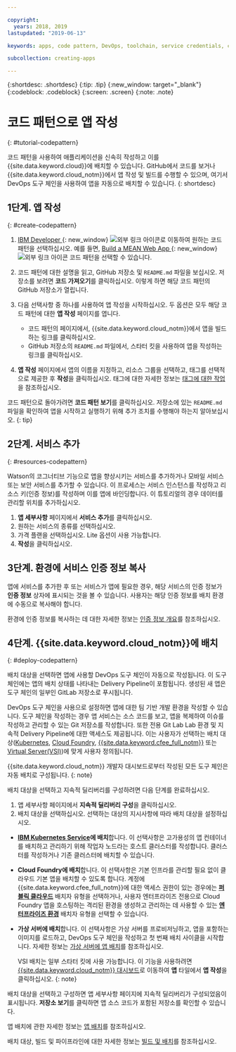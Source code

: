 ```yaml
---

copyright:
  years: 2018, 2019
lastupdated: "2019-06-13"

keywords: apps, code pattern, DevOps, toolchain, service credentials, create app code pattern, app pattern

subcollection: creating-apps

---
```


{:shortdesc: .shortdesc}
{:tip: .tip}
{:new_window: target="_blank"}
{:codeblock: .codeblock}
{:screen: .screen}
{:note: .note}

# 코드 패턴으로 앱 작성
{: #tutorial-codepattern}

코드 패턴을 사용하여 애플리케이션을 신속히 작성하고 이를 {{site.data.keyword.cloud}}에 배치할 수 있습니다. GitHub에서 코드를 보거나 {{site.data.keyword.cloud_notm}}에서 앱 작성 및 빌드를 수행할 수 있으며, 여기서 DevOps 도구 체인을 사용하여 앱을 자동으로 배치할 수 있습니다.
{: shortdesc}

## 1단계. 앱 작성
{: #create-codepattern}

1. [IBM Developer ](https://developer.ibm.com/patterns/){: new_window} ![외부 링크 아이콘](../../icons/launch-glyph.svg "외부 링크 아이콘")로 이동하여 원하는 코드 패턴을 선택하십시오. 예를 들면, [Build a MEAN Web App ](https://developer.ibm.com/patterns/build-a-mean-web-app/){: new_window} ![외부 링크 아이콘](../../icons/launch-glyph.svg "외부 링크 아이콘") 코드 패턴을 선택할 수 있습니다.

2. 코드 패턴에 대한 설명을 읽고, GitHub 저장소 및 `README.md` 파일을 보십시오. 저장소를 보려면 **코드 가져오기**를 클릭하십시오. 이렇게 하면 해당 코드 패턴의 GitHub 저장소가 열립니다.

3. 다음 선택사항 중 하나를 사용하여 앱 작성을 시작하십시오. 두 옵션은 모두 해당 코드 패턴에 대한 **앱 작성** 페이지를 엽니다.
    * 코드 패턴의 페이지에서, {{site.data.keyword.cloud_notm}}에서 앱을 빌드하는 링크를 클릭하십시오. 
    * GitHub 저장소의 `README.md` 파일에서, 스타터 킷을 사용하여 앱을 작성하는 링크를 클릭하십시오. 

4. **앱 작성** 페이지에서 앱의 이름을 지정하고, 리소스 그룹을 선택하고, 태그를 선택적으로 제공한 후 **작성**을 클릭하십시오. 태그에 대한 자세한 정보는 [태그에 대한 작업](/docs/resources?topic=resources-tag)을 참조하십시오.

  코드 패턴으로 돌아가려면 **코드 패턴 보기**를 클릭하십시오. 저장소에 있는 `README.md` 파일을 확인하여 앱을 시작하고 실행하기 위해 추가 조치를 수행해야 하는지 알아보십시오.
  {: tip}

## 2단계. 서비스 추가
{: #resources-codepattern}

Watson의 코그너티브 기능으로 앱을 향상시키는 서비스를 추가하거나 모바일 서비스 또는 보안 서비스를 추가할 수 있습니다. 이 프로세스는 서비스 인스턴스를 작성하고 리소스 키(인증 정보)를 작성하며 이를 앱에 바인딩합니다. 이 튜토리얼의 경우 데이터를 관리할 위치를 추가하십시오.

1. **앱 세부사항** 페이지에서 **서비스 추가**를 클릭하십시오.
2. 원하는 서비스의 종류를 선택하십시오. 
3. 가격 플랜을 선택하십시오. Lite 옵션이 사용 가능합니다.
4. **작성**을 클릭하십시오.

## 3단계. 환경에 서비스 인증 정보 복사

앱에 서비스를 추가한 후 또는 서비스가 앱에 필요한 경우, 해당 서비스의 인증 정보가 **인증 정보** 상자에 표시되는 것을 볼 수 있습니다. 사용자는 해당 인증 정보를 배치 환경에 수동으로 복사해야 합니다.

환경에 인증 정보를 복사하는 데 대한 자세한 정보는 [인증 정보 개요](/docs/apps?topic=creating-apps-credentials_overview#credentials_overview)를 참조하십시오.

## 4단계. {{site.data.keyword.cloud_notm}}에 배치
{: #deploy-codepattern}

배치 대상을 선택하면 앱에 사용할 DevOps 도구 체인이 자동으로 작성됩니다. 이 도구 체인에는 앱의 배치 상태를 나타내는 Delivery Pipeline이 포함됩니다. 생성된 새 앱은 도구 체인의 일부인 GitLab 저장소로 푸시됩니다.

DevOps 도구 체인을 사용으로 설정하면 앱에 대한 팀 기반 개발 환경을 작성할 수 있습니다. 도구 체인을 작성하는 경우 앱 서비스는 소스 코드를 보고, 앱을 복제하여 이슈를 작성하고 관리할 수 있는 Git 저장소를 작성합니다. 또한 전용 Git Lab Lab 환경 및 지속적 Delivery Pipeline에 대한 액세스도 제공됩니다. 이는 사용자가 선택하는 배치 대상([Kubernetes](/docs/containers?topic=containers-getting-started), [Cloud Foundry](/docs/cloud-foundry-public?topic=cloud-foundry-public-about-cf), [{{site.data.keyword.cfee_full_notm}}](/docs/cloud-foundry?topic=cloud-foundry-about) 또는 [Virtual Server(VSI)](/docs/vsi?topic=virtual-servers-getting-started-tutorial))에 맞게 사용자 정의됩니다.

{{site.data.keyword.cloud_notm}} 개발자 대시보드로부터 작성된 모든 도구 체인은 자동 배치로 구성됩니다.
{: note}

배치 대상을 선택하고 지속적 딜리버리를 구성하려면 다음 단계를 완료하십시오.

1. 앱 세부사항 페이지에서 **지속적 딜리버리 구성**을 클릭하십시오.
2. 배치 대상을 선택하십시오. 선택하는 대상의 지시사항에 따라 배치 대상을 설정하십시오.
  * **[IBM Kubernetes Service](/docs/containers?topic=containers-app)에 배치**합니다. 이 선택사항은 고가용성의 앱 컨테이너를 배치하고 관리하기 위해 작업자 노드라는 호스트 클러스터를 작성합니다. 클러스터를 작성하거나 기존 클러스터에 배치할 수 있습니다.
  * **Cloud Foundry에 배치**합니다. 이 선택사항은 기본 인프라를 관리할 필요 없이 클라우드 기본 앱을 배치할 수 있도록 합니다. 계정에 {{site.data.keyword.cfee_full_notm}}에 대한 액세스 권한이 있는 경우에는 **[퍼블릭 클라우드](/docs/cloud-foundry-public?topic=cloud-foundry-public-deployingapps)** 배치자 유형을 선택하거나, 사용자 엔터프라이즈 전용으로 Cloud Foundry 앱을 호스팅하는 격리된 환경을 생성하고 관리하는 데 사용할 수 있는 **[엔터프라이즈 환경](/docs/cloud-foundry?topic=cloud-foundry-deploy_apps)** 배치자 유형을 선택할 수 있습니다.
  * **가상 서버에 배치**합니다. 이 선택사항은 가상 서버를 프로비저닝하고, 앱을 포함하는 이미지를 로드하고, DevOps 도구 체인을 작성하고 첫 번째 배치 사이클을 시작합니다. 자세한 정보는 [가상 서버에 앱 배치](/docs/vsi?topic=virtual-servers-deploying-to-a-virtual-server)를 참조하십시오.

    VSI 배치는 일부 스타터 킷에 사용 가능합니다. 이 기능을 사용하려면 [{{site.data.keyword.cloud_notm}} 대시보드](https://{DomainName})로 이동하여 **앱** 타일에서 **앱 작성**을 클릭하십시오.
    {: note}

배치 대상을 선택하고 구성하면 앱 세부사항 페이지에 지속적 딜리버리가 구성되었음이 표시됩니다. **저장소 보기**를 클릭하면 앱 소스 코드가 포함된 저장소를 확인할 수 있습니다.

앱 배치에 관한 자세한 정보는 [앱 배치](/docs/apps?topic=creating-apps-deploying-apps)를 참조하십시오.

배치 대상, 빌드 및 파이프라인에 대한 자세한 정보는 [빌드 및 배치](/docs/services/ContinuousDelivery?topic=ContinuousDelivery-deliverypipeline_build_deploy)를 참조하십시오.
